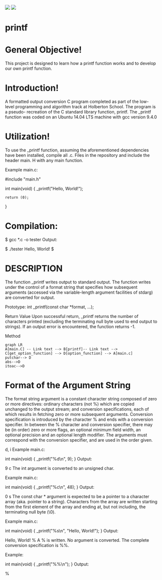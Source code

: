 [![](https://img.shields.io/badge/Holberton-red?style=for-the-badge)](https://https://www.holbertonschool-france.com/)
[![](https://img.shields.io/badge/Task-blueviolet?style=for-the-badge)](https://github.com/noemiepham/holbertonschool-printf/blob/587c76ec9af3155f700f836c1985a7a7067416d4/Task.pdf)
# printf

# General Objective!
This project is designed to learn how a printf function works and to develop our own printf function.

# Introduction!

A formatted output conversion C program completed as part of the low-level programming and algorithm track at Holberton School. The program is a pseudo- recreation of the C standard library function, printf.
The _printf function was coded on an Ubuntu 14.04 LTS machine with gcc version 9.4.0

# Utilization!

To use the _printf function, assuming the aforementioned dependencies have been installed, compile all .c. Files in the repository and include the header main. H with any  main function.

Example main.c:

#include "main.h"

int main(void)
{
    _printf("Hello, World!");

    return (0);
}

# Compilation:

$ gcc *.c -o tester
Output:

$ ./tester
Hello, World!
$
# DESCRIPTION 
The function _printf writes output to standard output. The function writes under the control of a format string that specifies how subsequent arguments (accessed via the variable-length argument facilities of stdarg) are converted for output.

Prototype: int _printf(const char *format, ...);

Return Value
Upon successful return, _printf returns the number of characters printed (excluding the terminating null byte used to end output to strings). If an output error is encountered, the function returns -1.

Method
```mermaid
graph LR
A[main.C] -- Link text --> B[printf]-- Link text --> C[get_option_function] --> D[option_function] --> A[main.c]
putchar--> D
abs-->D
itoac-->D
```


# Format of the Argument String

The format string argument is a constant character string composed of zero or more directives: ordinary characters (not %) which are copied unchanged to the output stream; and conversion specifications, each of which results in fetching zero or more subsequent arguments. Conversion specification is introduced by the character % and ends with a conversion specifier. In between the % character and conversion specifier, there may be (in order) zero or more flags, an optional minimum field width, an optional precision and an optional length modifier. The arguments must correspond with the conversion specifier, and are used in the order given.

d, i
Example main.c:

int main(void)
{
    _printf("%d\n", 9);
}
Output:

9
c
The int argument is converted to an unsigned char.

Example main.c:

int main(void)
{
    _printf("%c\n", 48);
}
Output:

0
s
The const char * argument is expected to be a pointer to a character array (aka. pointer to a string). Characters from the array are written starting from the first element of the array and ending at, but not including, the terminating null byte (\0).

Example main.c:

int main(void)
{
    _printf("%s\n", "Hello, World!");
}
Output:

Hello, World!
%
A % is written. No argument is converted. The complete conversion specification is %%.

Example:

int main(void)
{
    _printf("%%\n");
}
Output:

%
